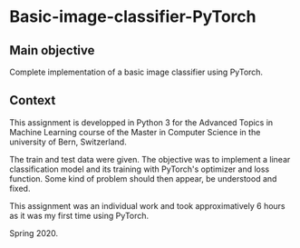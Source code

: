 # Basic-image-classifier-PyTorch

## Main objective

Complete implementation of a basic image classifier using PyTorch.

## Context

This assignment is developped in Python 3 for the Advanced Topics in Machine Learning course of the Master in Computer Science in the university of Bern, Switzerland.

The train and test data were given. The objective was to implement a linear classification model and its training with PyTorch's optimizer and loss function. Some kind of problem should then appear, be understood and fixed.

This assignment was an individual work and took approximatively 6 hours as it was my first time using PyTorch.

Spring 2020.
